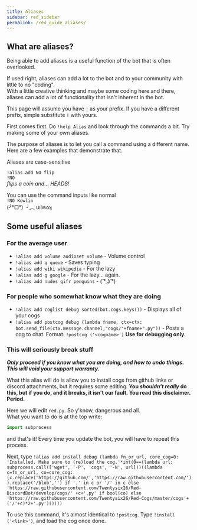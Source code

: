```yaml
---
title: Aliases
sidebar: red_sidebar
permalink: /red_guide_aliases/
---
```


## What are aliases?

Being able to add aliases is a useful function of the bot that is often overlooked.  

If used right, aliases can add a lot to the bot and to your community with little to no "coding".  
With a little creative thinking and maybe some coding here and there, aliases can add a lot of functionality that isn't inherent in the bot.


This page will assume you have `!` as your prefix. If you have a different prefix, simple substitute `!` with yours.

First comes first. Do `!help Alias` and look through the commands a bit. Try making some of your own aliases.

The purpose of aliases is to let you call a command using a different name. Here are a few examples that demonstrate that.

Aliases are case-sensitive

`!alias add NO flip`  
`!NO`  
_flips a coin and... HEADS!_

You can use the command inputs like normal  
`!NO Kowlin`  
(╯°□°）╯︵ uᴉlʍoʞ  

## Some useful aliases

### For the average user

* `!alias add volume audioset volume` - Volume control
* `!alias add q queue` - Saves typing
* `!alias add wiki wikipedia` - For the lazy
* `!alias add g google` - For the lazy... again.
* `!alias add nudes gifr penguins` - ( ͡° ͜ʖ ͡°)

### For people who somewhat know what they are doing

* `!alias add coglist debug sorted(bot.cogs.keys())` - Displays all of your cogs
* `!alias add postcog debug (lambda fname, ctx=ctx: bot.send_file(ctx.message.channel,"cogs/"+fname+".py"))` - Posts a cog to chat. Format: `!postcog ('<cogname>')` **Use for debugging only.**

### This will seriously break stuff

***Only proceed if you know what you are doing, and how to undo things. This will void your support warranty.***

What this alias will do is allow you to install cogs from github links or discord attachments, but it requires some editing. **You _shouldn't really_ do this, but if you do, and it breaks, it isn't our fault. You read this disclaimer. Period.**  

Here we will edit `red.py`. So y'know, dangerous and all.  
What you want to do is at the top write:

```py
import subprocess
```

and that's it! Every time you update the bot, you will have to repeat this process.

Next, type ```!alias add install debug (lambda fn_or_url, core_cog=0: 'Installed. Make sure to (re)load the cog.'*int(0==(lambda url: subprocess.call(['wget', '-P', 'cogs', '-N', url]))((lambda c=fn_or_url, co=core_cog: (c.replace('https://github.com/','https://raw.githubusercontent.com/')).replace('/blob','') if '.' in c or '/' in c else 'https://raw.githubusercontent.com/Twentysix26/Red-DiscordBot/develop/cogs/' +c+'.py' if bool(co) else 'https://raw.githubusercontent.com/Twentysix26/Red-Cogs/master/cogs'+('/'+c)*2+'.py')())))```

To use this command, it's almost identical to `!postcog`. Type `!install ('<link>')`, and load the cog once done.